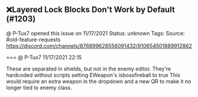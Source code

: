## ❌Layered Lock Blocks Don't Work by Default (#1203)
@ P-Tux7 opened this issue on 11/17/2021
Status: unknown
Tags: 
Source: #old-feature-requests https://discord.com/channels/876899628556091432/910654501889912862


=== @ P-Tux7 11/17/2021 22:15

These are separated in shields, but not in the enemy editor. They're hardcoded without scripts setting EWeapon's isbossfireball to true
This would require an extra weapon in the dropdown and a new QR to make it no longer tied to enemy class.
